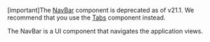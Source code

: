[important]The [NavBar](/Documentation/ApiReference/UI_Components/dxNavBar/) component is deprecated as of v21.1. We recommend that you use the [Tabs](/Documentation/ApiReference/UI_Components/dxTabs/) component instead.

The NavBar is a UI component that navigates the application views.